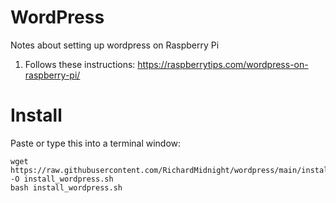# WordPress

Notes about setting up wordpress on Raspberry Pi

1) Follows these instructions:  https://raspberrytips.com/wordpress-on-raspberry-pi/


# Install

Paste or type this into a terminal window:

    
    wget https://raw.githubusercontent.com/RichardMidnight/wordpress/main/install_wordpress.sh -O install_wordpress.sh
    bash install_wordpress.sh
 
